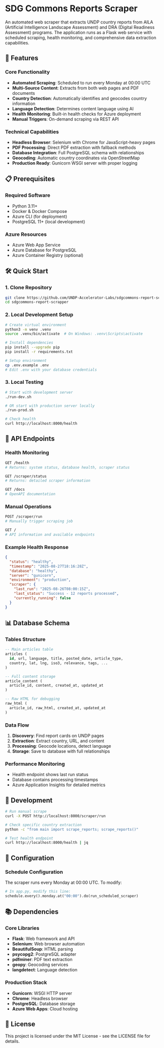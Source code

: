# SDG Commons Reports Scraper

An automated web scraper that extracts UNDP country reports from AILA (Artificial Intelligence Landscape Assessment) and DRA (Digital Readiness Assessment) programs. The application runs as a Flask web service with scheduled scraping, health monitoring, and comprehensive data extraction capabilities.

## 🚀 Features

### Core Functionality

- **Automated Scraping**: Scheduled to run every Monday at 00:00 UTC
- **Multi-Source Content**: Extracts from both web pages and PDF documents
- **Country Detection**: Automatically identifies and geocodes country information
- **Language Detection**: Determines content language using AI
- **Health Monitoring**: Built-in health checks for Azure deployment
- **Manual Triggers**: On-demand scraping via REST API

### Technical Capabilities

- **Headless Browser**: Selenium with Chrome for JavaScript-heavy pages
- **PDF Processing**: Direct PDF extraction with fallback methods
- **Database Integration**: Full PostgreSQL schema with relationships
- **Geocoding**: Automatic country coordinates via OpenStreetMap
- **Production Ready**: Gunicorn WSGI server with proper logging

## 📋 Prerequisites

### Required Software

- Python 3.11+
- Docker & Docker Compose
- Azure CLI (for deployment)
- PostgreSQL 11+ (local development)

### Azure Resources

- Azure Web App Service
- Azure Database for PostgreSQL
- Azure Container Registry (optional)

## 🛠️ Quick Start

### 1. Clone Repository

```bash
git clone https://github.com/UNDP-Accelerator-Labs/sdgcommons-report-scrapper.git
cd sdgcommons-report-scrapper
```

### 2. Local Development Setup

```bash
# Create virtual environment
python3 -m venv .venv
source .venv/bin/activate  # On Windows: .venv\Scripts\activate

# Install dependencies
pip install --upgrade pip
pip install -r requirements.txt

# Setup environment
cp .env.example .env
# Edit .env with your database credentials
```

### 3. Local Testing

```bash
# Start with development server
./run-dev.sh

# OR start with production server locally
./run-prod.sh

# Check health
curl http://localhost:8000/health
```

## 🔧 API Endpoints

### Health Monitoring

```bash
GET /health
# Returns: system status, database health, scraper status

GET /scraper/status
# Returns: detailed scraper information

GET /docs
# OpenAPI documentation
```

### Manual Operations

```bash
POST /scraper/run
# Manually trigger scraping job

GET /
# API information and available endpoints
```

### Example Health Response

```json
{
  "status": "healthy",
  "timestamp": "2025-08-27T18:16:28Z",
  "database": "healthy",
  "server": "gunicorn",
  "environment": "production",
  "scraper": {
    "last_run": "2025-08-26T08:00:15Z",
    "last_status": "Success - 12 reports processed",
    "currently_running": false
  }
}
```

## 📊 Database Schema

### Tables Structure

```sql
-- Main articles table
articles (
  id, url, language, title, posted_date, article_type,
  country, lat, lng, iso3, relevance, tags, ...
)

-- Full content storage
article_content (
  article_id, content, created_at, updated_at
)

-- Raw HTML for debugging
raw_html (
  article_id, raw_html, created_at, updated_at
)
```

### Data Flow

1. **Discovery**: Find report cards on UNDP pages
2. **Extraction**: Extract country, URL, and content
3. **Processing**: Geocode locations, detect language
4. **Storage**: Save to database with full relationships

### Performance Monitoring

- Health endpoint shows last run status
- Database contains processing timestamps
- Azure Application Insights for detailed metrics

## 🚧 Development

```bash
# Run manual scrape
curl -X POST http://localhost:8000/scraper/run

# Check specific country extraction
python -c "from main import scrape_reports; scrape_reports()"

# Test health endpoint
curl http://localhost:8000/health | jq
```

## 📝 Configuration

### Schedule Configuration

The scraper runs every Monday at 00:00 UTC. To modify:

```python
# In app.py, modify this line:
schedule.every().monday.at("00:00").do(run_scheduled_scraper)
```

## 📚 Dependencies

### Core Libraries

- **Flask**: Web framework and API
- **Selenium**: Web browser automation
- **BeautifulSoup**: HTML parsing
- **psycopg2**: PostgreSQL adapter
- **pdfminer**: PDF text extraction
- **geopy**: Geocoding services
- **langdetect**: Language detection

### Production Stack

- **Gunicorn**: WSGI HTTP server
- **Chrome**: Headless browser
- **PostgreSQL**: Database storage
- **Azure Web Apps**: Cloud hosting

## 📄 License

This project is licensed under the MIT License - see the LICENSE file for details.
